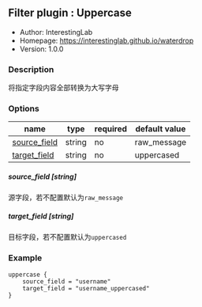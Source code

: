 ## Filter plugin : Uppercase

* Author: InterestingLab
* Homepage: https://interestinglab.github.io/waterdrop
* Version: 1.0.0

### Description

将指定字段内容全部转换为大写字母

### Options

| name | type | required | default value |
| --- | --- | --- | --- |
| [source_field](#source_field-string) | string | no | raw_message |
| [target_field](#target_field-string) | string | no | uppercased |

##### source_field [string]

源字段，若不配置默认为`raw_message`

##### target_field [string]

目标字段，若不配置默认为`uppercased`

### Example

```
uppercase {
    source_field = "username"
    target_field = "username_uppercased"
}
```
